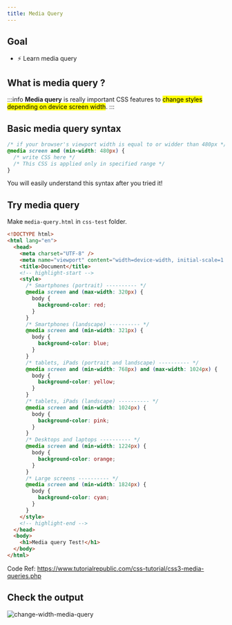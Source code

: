 ```yaml
---
title: Media Query
---
```


## Goal
- ⚡ Learn media query

## What is media query ?
:::info
  **Media query** is really important CSS features to <mark>change styles depending on device screen width</mark>.
:::

## Basic media query syntax

```css
/* if your browser's viewport width is equal to or widder than 480px */
@media screen and (min-width: 480px) {
  /* write CSS here */
  /* This CSS is applied only in specified range */
}
```

You will easily understand this syntax after you tried it!

<!-- **`screen`** can take values like **`all`**, **`print`** as shown below image, but you almost never use except **`screen`**.

So, you don't need to care about it currently.
![css-media-types](https://coderhackers-1304676641.cos.ap-tokyo.myqcloud.com/docs/img/2020-04-28-21-56-24.png)

https://www.w3schools.com/cssref/css3_pr_mediaquery.asp -->


## Try media query

Make `media-query.html` in `css-test` folder.

```html title="media-query.html"
<!DOCTYPE html>
<html lang="en">
  <head>
    <meta charset="UTF-8" />
    <meta name="viewport" content="width=device-width, initial-scale=1.0" />
    <title>Document</title>
    <!-- highlight-start -->
    <style>
      /* Smartphones (portrait) ---------- */
      @media screen and (max-width: 320px) {
        body {
          background-color: red;
        }
      }
      /* Smartphones (landscape) ---------- */
      @media screen and (min-width: 321px) {
        body {
          background-color: blue;
        }
      }
      /* tablets, iPads (portrait and landscape) ---------- */
      @media screen and (min-width: 768px) and (max-width: 1024px) {
        body {
          background-color: yellow;
        }
      }
      /* tablets, iPads (landscape) ---------- */
      @media screen and (min-width: 1024px) {
        body {
          background-color: pink;
        }
      }
      /* Desktops and laptops ---------- */
      @media screen and (min-width: 1224px) {
        body {
          background-color: orange;
        }
      }
      /* Large screens ---------- */
      @media screen and (min-width: 1824px) {
        body {
          background-color: cyan;
        }
      }
    </style>
    <!-- highlight-end -->
  </head>
  <body>
    <h1>Media query Test!</h1>
  </body>
</html>

```

Code Ref: https://www.tutorialrepublic.com/css-tutorial/css3-media-queries.php

## Check the output
![change-width-media-query](https://coderhackers-1304676641.cos.ap-tokyo.myqcloud.com/docs/img/20200508_072257.gif)
